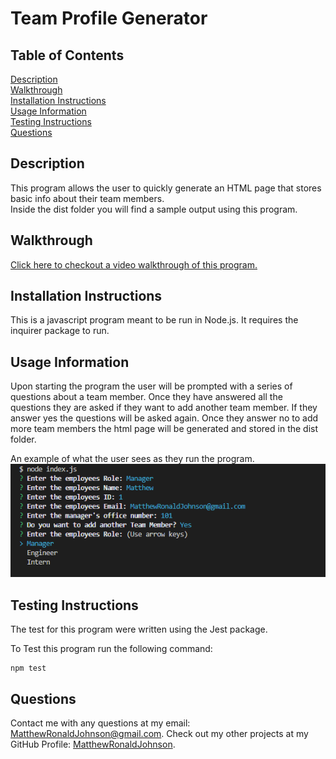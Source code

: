 
# Team Profile Generator



## Table of Contents
[Description](#Description)  
[Walkthrough](#Walkthrough)  
[Installation Instructions](#Installation-Instructions)  
[Usage Information](#Usage-Information)  
[Testing Instructions](#Testing-Instructions)  
[Questions](#Questions)  

## Description

This program allows the user to quickly generate an HTML page that stores basic info about their team members.  
Inside the dist folder you will find a sample output using this program.

## Walkthrough

<a href='https://www.youtube.com/watch?v=QpRAxkPFv8M' target='_blank'>Click here to checkout a video walkthrough of this program.</a>
        
## Installation Instructions

This is a javascript program meant to be run in Node.js. It requires the inquirer package to run. 


## Usage Information

Upon starting the program the user will be prompted with a series of questions about a team member. Once they have answered all the questions they are asked if they want to add another team member. If they answer yes the questions will be asked again. Once they answer no to add more team members the html page will be generated and stored in the dist folder.  

An example of what the user sees as they run the program.  
![program-display](https://raw.githubusercontent.com/MatthewRonaldJohnson/Team-Profile-Generator/main/assests/Interface.PNG)

## Testing Instructions

The test for this program were written using the Jest package. 

To Test this program run the following command: 

```
npm test
```

## Questions

Contact me with any questions at my email: [MatthewRonaldJohnson@gmail.com](MatthewRonaldJohnson@gmail.com). Check out my other projects at my GitHub Profile: [MatthewRonaldJohnson](https://github.com/MatthewRonaldJohnson).
     
